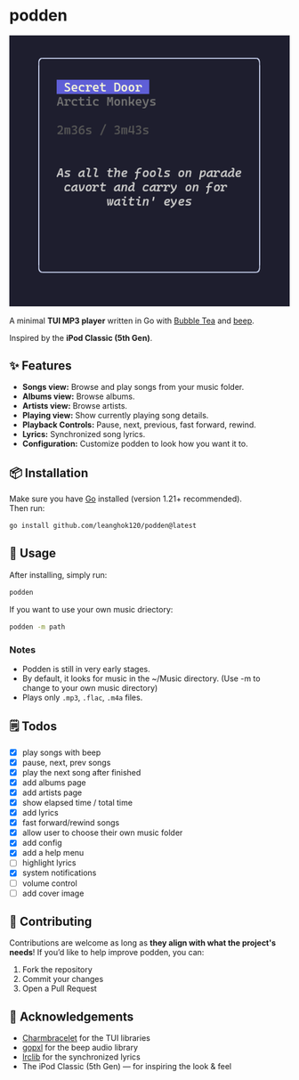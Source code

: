 # podden

![demo](./assets/demo.png)

A minimal **TUI MP3 player** written in Go with [Bubble Tea](https://github.com/charmbracelet/bubbletea) and [beep](https://github.com/gopxl/beep).  

Inspired by the **iPod Classic (5th Gen)**.

## ✨ Features

- **Songs view:** Browse and play songs from your music folder.  
- **Albums view:** Browse albums.  
- **Artists view:** Browse artists.  
- **Playing view:** Show currently playing song details.
- **Playback Controls:** Pause, next, previous, fast forward, rewind.  
- **Lyrics:** Synchronized song lyrics.
- **Configuration:** Customize podden to look how you want it to.

## 📦 Installation

Make sure you have [Go](https://go.dev/dl/) installed (version 1.21+ recommended).  
Then run:

```sh
go install github.com/leanghok120/podden@latest
```

## 🚀 Usage

After installing, simply run:

```sh
podden
```

If you want to use your own music driectory:

```sh
podden -m path
```

### Notes

- Podden is still in very early stages.
- By default, it looks for music in the ~/Music directory. (Use -m to change to your own music directory)
- Plays only `.mp3`, `.flac`, `.m4a` files.

## 🗒️ Todos

- [x] play songs with beep
- [x] pause, next, prev songs
- [x] play the next song after finished
- [x] add albums page
- [x] add artists page
- [x] show elapsed time / total time
- [x] add lyrics 
- [x] fast forward/rewind songs
- [x] allow user to choose their own music folder
- [x] add config
- [x] add a help menu
- [ ] highlight lyrics
- [x] system notifications
- [ ] volume control
- [ ] add cover image

## 🤝 Contributing

Contributions are welcome as long as **they align with what the project's needs**!
If you’d like to help improve podden, you can:

1. Fork the repository
2. Commit your changes
3. Open a Pull Request

## 🙏 Acknowledgements

- [Charmbracelet](https://github.com/charmbracelet) for the TUI libraries
- [gopxl](https://github.com/gopxl/beep) for the beep audio library
- [lrclib](https://lrclib.net) for the synchronized lyrics
- The iPod Classic (5th Gen) — for inspiring the look & feel
